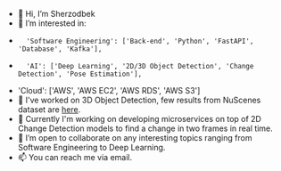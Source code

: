 - 👋 Hi, I’m Sherzodbek
- 👀 I’m interested in:
- 		'Software Engineering': ['Back-end', 'Python', 'FastAPI', 'Database', 'Kafka'], 
- 		'AI': ['Deep Learning', '2D/3D Object Detection', 'Change Detection', 'Pose Estimation'],
-   'Cloud': ['AWS', 'AWS EC2', 'AWS RDS', 'AWS S3']
- 🌱 I've worked on 3D Object Detection, few results from NuScenes dataset are [here](https://github.com/tojimahammatov/tojimahammatov/tree/main/assets).
- 🌱 Currently I'm working on developing microservices on top of 2D Change Detection models to find a change in two frames in real time.
- 💞️ I’m open to collaborate on any interesting topics ranging from Software Engineering to Deep Learning.
- 📫 You can reach me via email.

<!---
tojimahammatov/tojimahammatov is a ✨ special ✨ repository because its `README.md` (this file) appears on your GitHub profile.
You can click the Preview link to take a look at your changes.
--->
